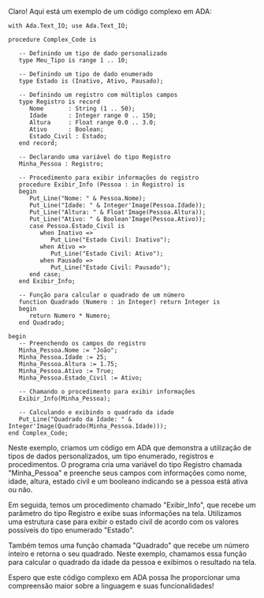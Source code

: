 Claro! Aqui está um exemplo de um código complexo em ADA:

```
with Ada.Text_IO; use Ada.Text_IO;

procedure Complex_Code is

   -- Definindo um tipo de dado personalizado
   type Meu_Tipo is range 1 .. 10;

   -- Definindo um tipo de dado enumerado
   type Estado is (Inativo, Ativo, Pausado);

   -- Definindo um registro com múltiplos campos
   type Registro is record
      Nome       : String (1 .. 50);
      Idade      : Integer range 0 .. 150;
      Altura     : Float range 0.0 .. 3.0;
      Ativo      : Boolean;
      Estado_Civil : Estado;
   end record;

   -- Declarando uma variável do tipo Registro
   Minha_Pessoa : Registro;

   -- Procedimento para exibir informações do registro
   procedure Exibir_Info (Pessoa : in Registro) is
   begin
      Put_Line("Nome: " & Pessoa.Nome);
      Put_Line("Idade: " & Integer'Image(Pessoa.Idade));
      Put_Line("Altura: " & Float'Image(Pessoa.Altura));
      Put_Line("Ativo: " & Boolean'Image(Pessoa.Ativo));
      case Pessoa.Estado_Civil is
         when Inativo =>
            Put_Line("Estado Civil: Inativo");
         when Ativo =>
            Put_Line("Estado Civil: Ativo");
         when Pausado =>
            Put_Line("Estado Civil: Pausado");
      end case;
   end Exibir_Info;

   -- Função para calcular o quadrado de um número
   function Quadrado (Numero : in Integer) return Integer is
   begin
      return Numero * Numero;
   end Quadrado;

begin
   -- Preenchendo os campos do registro
   Minha_Pessoa.Nome := "João";
   Minha_Pessoa.Idade := 25;
   Minha_Pessoa.Altura := 1.75;
   Minha_Pessoa.Ativo := True;
   Minha_Pessoa.Estado_Civil := Ativo;

   -- Chamando o procedimento para exibir informações
   Exibir_Info(Minha_Pessoa);

   -- Calculando e exibindo o quadrado da idade
   Put_Line("Quadrado da Idade: " & Integer'Image(Quadrado(Minha_Pessoa.Idade)));
end Complex_Code;
```

Neste exemplo, criamos um código em ADA que demonstra a utilização de tipos de dados personalizados, um tipo enumerado, registros e procedimentos. O programa cria uma variável do tipo Registro chamada "Minha_Pessoa" e preenche seus campos com informações como nome, idade, altura, estado civil e um booleano indicando se a pessoa está ativa ou não.

Em seguida, temos um procedimento chamado "Exibir_Info", que recebe um parâmetro do tipo Registro e exibe suas informações na tela. Utilizamos uma estrutura case para exibir o estado civil de acordo com os valores possíveis do tipo enumerado "Estado".

Também temos uma função chamada "Quadrado" que recebe um número inteiro e retorna o seu quadrado. Neste exemplo, chamamos essa função para calcular o quadrado da idade da pessoa e exibimos o resultado na tela.

Espero que este código complexo em ADA possa lhe proporcionar uma compreensão maior sobre a linguagem e suas funcionalidades!

